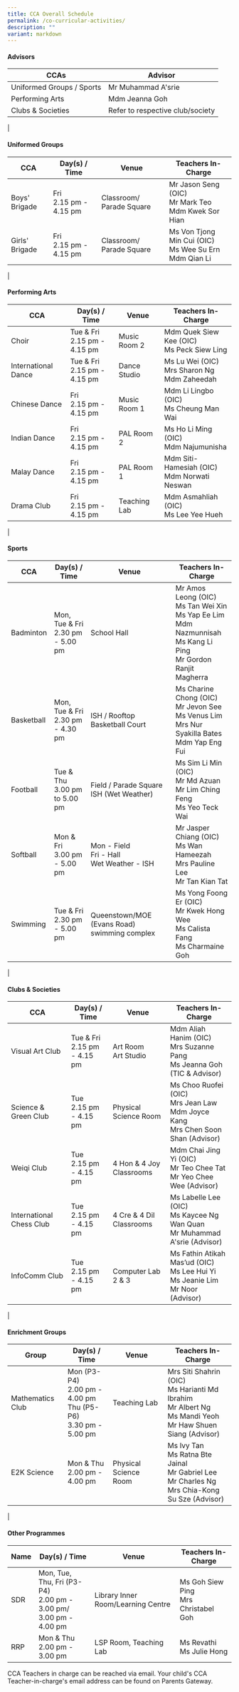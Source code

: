 ```yaml
---
title: CCA Overall Schedule
permalink: /co-curricular-activities/
description: ""
variant: markdown
---
```

#### **Advisors**

| CCAs  | Advisor |  
|---|---|
| Uniformed Groups / Sports | Mr Muhammad A'srie     | 
| Performing Arts | Mdm Jeanna Goh     | 
| Clubs &amp; Societies | Refer to respective club/society|
|

#### **Uniformed Groups**

| CCA | Day(s) / Time | Venue | Teachers In-Charge |
|---|---|---|---|
| Boys' Brigade | Fri<br>2.15 pm - 4.15 pm | Classroom/ Parade Square | Mr Jason Seng (OIC)<br>Mr Mark Teo <br>Mdm Kwek Sor Hian |
| Girls' Brigade | Fri<br>2.15 pm - 4.15 pm | Classroom/ Parade Square  | Ms Von Tjong Min Cui (OIC) <br>Ms Wee Su Ern<br>Mdm Qian Li |
|

#### **Performing Arts**

| CCA | Day(s) / Time | Venue | Teachers In-Charge |
|---|---|---|---|
| Choir | Tue &amp; Fri<br>2.15 pm - 4.15 pm | Music Room 2 | Mdm Quek Siew Kee (OIC)<br>Ms Peck Siew Ling<br> |
| International Dance | Tue &amp; Fri<br>2.15 pm - 4.15 pm |  Dance Studio | Ms Lu Wei (OIC)<br>Mrs Sharon Ng <br>Mdm Zaheedah|
| Chinese Dance | Fri<br>2.15 pm - 4.15 pm| Music Room 1 | Mdm Li Lingbo (OIC)<br>Ms Cheung Man Wai |
| Indian Dance | Fri<br>2.15 pm - 4.15 pm | PAL Room 2 | Ms Ho Li Ming (OIC)<br>Mdm Najumunisha |
| Malay Dance |  Fri<br>2.15 pm - 4.15 pm | PAL Room 1 | Mdm Siti-Hamesiah (OIC)<br>Mdm Norwati Neswan |
| Drama Club | Fri<br>2.15 pm - 4.15 pm | Teaching Lab | Mdm Asmahliah (OIC)<br>Ms Lee Yee Hueh |
|

#### **Sports**

| CCA | Day(s) / Time | Venue | Teachers In-Charge |
|---|---|---|---|
| Badminton | Mon, Tue &amp; Fri <br>2.30 pm - 5.00 pm | School Hall | Mr Amos Leong (OIC)<br>Ms Tan Wei Xin<br>Ms Yap Ee Lim<br>Mdm Nazmunnisah<br>Ms Kang Li Ping<br>Mr Gordon Ranjit Magherra |
| Basketball | Mon, Tue &amp; Fri<br>  2.30 pm - 4.30 pm | ISH / Rooftop Basketball Court | Ms Charine Chong (OIC)<br>Mr Jevon See <br>Ms Venus Lim <br>Mrs Nur Syakilla Bates<br>Mdm Yap Eng Fui  |
| Football | Tue &amp; Thu<br> 3.00 pm to 5.00 pm<br> | Field / Parade Square<br>ISH (Wet Weather) | Ms Sim Li Min (OIC) <br>Mr Md Azuan <br>Mr Lim Ching Feng<br>Ms Yeo Teck Wai |
| Softball | Mon &amp; Fri<br>3.00 pm - 5.00 pm | Mon - Field<br>Fri - Hall<br>Wet Weather - ISH | Mr Jasper Chiang (OIC)<br>Ms Wan Hameezah<br>Mrs Pauline Lee<br>Mr Tan Kian Tat |
| Swimming |  Tue &amp; Fri<br>2.30 pm - 5.00 pm | Queenstown/MOE (Evans Road) swimming complex | Ms Yong Foong Er (OIC) <br>Mr Kwek Hong Wee<br>Ms Calista Fang <br>Ms Charmaine Goh|
|

#### **Clubs &amp; Societies**

| CCA | Day(s) / Time | Venue | Teachers In-Charge |
|---|---|---|---|
| Visual Art Club | Tue &amp; Fri<br>2.15 pm - 4.15 pm | Art Room <br> Art Studio | Mdm Aliah Hanim (OIC)<br>Mrs Suzanne Pang <br>Ms Jeanna Goh (TIC &amp; Advisor) |
| Science &amp; Green Club | Tue<br>2.15 pm - 4.15 pm | Physical  Science Room | Ms Choo Ruofei (OIC)<br>Mrs Jean Law<br>Mdm Joyce Kang<br>Mrs Chen Soon Shan (Advisor) 
| Weiqi Club | Tue<br>2.15 pm - 4.15 pm | 4 Hon &amp; 4 Joy <br>Classrooms | Mdm Chai Jing Yi (OIC)<br>Mr Teo Chee Tat<br>Mr Yeo Chee Wee (Advisor) |
| International Chess Club | Tue<br>2.15 pm - 4.15 pm | 4 Cre &amp; 4 Dil <br>Classrooms | Ms Labelle Lee (OIC)<br>Ms Kaycee Ng Wan Quan<br>Mr Muhammad A'srie (Advisor) |
| InfoComm Club    | Tue <br>2.15 pm - 4.15 pm | Computer Lab 2 &amp; 3 | Ms Fathin Atikah Mas’ud (OIC)<br>Ms Lee Hui Yi<br>Ms Jeanie Lim<br>Mr Noor (Advisor) |
|

#### **Enrichment Groups**

| Group | Day(s) / Time | Venue | Teachers In-Charge |
|---|---|---|---|
| Mathematics Club | Mon (P3-P4)<br>2.00 pm - 4.00 pm<br>Thu (P5-P6)<br>3.30 pm - 5.00 pm | Teaching Lab  | Mrs Siti Shahrin (OIC) <br>Ms Harianti Md Ibrahim<br>Mr Albert Ng<br>Ms Mandi Yeoh<br>Mr Haw Shuen Siang (Advisor) |
| E2K Science | Mon &amp; Thu <br>2.00 pm - 4.00 pm | Physical Science Room | Ms Ivy Tan<br>Ms Ratna Bte Jainal<br>Mr Gabriel Lee<br> Mr Charles Ng<br>Mrs Chia-Kong Su Sze (Advisor) |
|

#### **Other Programmes**

| Name | Day(s) / Time | Venue | Teachers In-Charge |
|---|---|---|---|
| SDR | Mon, Tue, Thu, Fri (P3-P4)<br>2.00 pm - 3.00 pm/<br>3.00 pm - 4.00 pm | Library Inner Room/Learning Centre  | Ms Goh Siew Ping <br> Mrs Christabel Goh|
| RRP| Mon &amp; Thu <br>2.00 pm - 3.00 pm | LSP Room, Teaching Lab | Ms Revathi<br>Ms Julie Hong |

CCA Teachers in charge can be reached via email. Your child's CCA Teacher-in-charge's email address can be found on Parents Gateway.